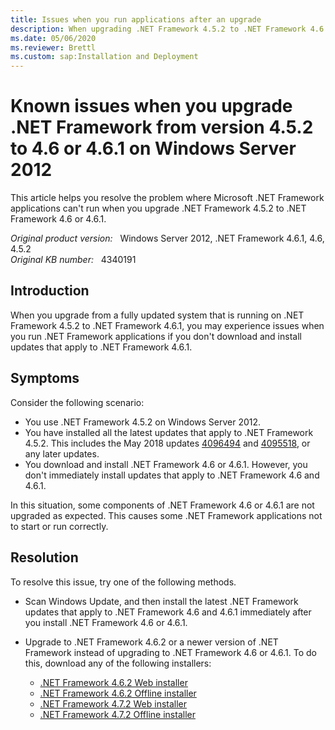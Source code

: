 ```yaml
---
title: Issues when you run applications after an upgrade
description: When upgrading .NET Framework 4.5.2 to .NET Framework 4.6 or 4.6.1, you may experience issues when you run .NET Framework applications. This article provides resolutions for this problem.
ms.date: 05/06/2020
ms.reviewer: Brettl
ms.custom: sap:Installation and Deployment
---
```

# Known issues when you upgrade .NET Framework from version 4.5.2 to 4.6 or 4.6.1 on Windows Server 2012

This article helps you resolve the problem where Microsoft .NET Framework applications can't run when you upgrade .NET Framework 4.5.2 to .NET Framework 4.6 or 4.6.1.

_Original product version:_ &nbsp; Windows Server 2012, .NET Framework 4.6.1, 4.6, 4.5.2  
_Original KB number:_ &nbsp; 4340191

## Introduction

When you upgrade from a fully updated system that is running on .NET Framework 4.5.2 to .NET Framework 4.6.1, you may experience issues when you run .NET Framework applications if you don't download and install updates that apply to .NET Framework 4.6.1.

## Symptoms

Consider the following scenario:

- You use .NET Framework 4.5.2 on Windows Server 2012.
- You have installed all the latest updates that apply to .NET Framework 4.5.2. This includes the May 2018 updates [4096494](https://support.microsoft.com/help/4096494/description-of-the-security-and-quality-rollup-for-net-framework-4-5-2) and [4095518](https://support.microsoft.com/help/4095518/description-of-the-security-only-update-for-net-framework-4-5-2-for-wi), or any later updates.
- You download and install .NET Framework 4.6 or 4.6.1. However, you don't immediately install updates that apply to .NET Framework 4.6 and 4.6.1.

In this situation, some components of .NET Framework 4.6 or 4.6.1 are not upgraded as expected. This causes some .NET Framework applications not to start or run correctly.

## Resolution

To resolve this issue, try one of the following methods.

- Scan Windows Update, and then install the latest .NET Framework updates that apply to .NET Framework 4.6 and 4.6.1 immediately after you install .NET Framework 4.6 or 4.6.1.

- Upgrade to .NET Framework 4.6.2 or a newer version of .NET Framework instead of upgrading to .NET Framework 4.6 or 4.6.1. To do this, download any of the following installers:  

  - [.NET Framework 4.6.2 Web installer](https://go.microsoft.com/fwlink/?linkid=780597)
  - [.NET Framework 4.6.2 Offline installer](https://go.microsoft.com/fwlink/?linkid=780601)
  - [.NET Framework 4.7.2 Web installer](https://go.microsoft.com/fwlink/?LinkId=863262)
  - [.NET Framework 4.7.2 Offline installer](https://go.microsoft.com/fwlink/?linkid=863265)

